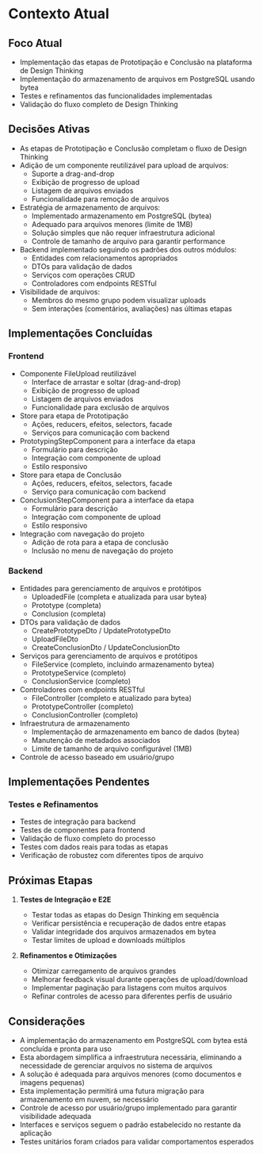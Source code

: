 # Contexto Atual

## Foco Atual

- Implementação das etapas de Prototipação e Conclusão na plataforma de Design Thinking
- Implementação do armazenamento de arquivos em PostgreSQL usando bytea
- Testes e refinamentos das funcionalidades implementadas
- Validação do fluxo completo de Design Thinking

## Decisões Ativas

- As etapas de Prototipação e Conclusão completam o fluxo de Design Thinking
- Adição de um componente reutilizável para upload de arquivos:
  - Suporte a drag-and-drop
  - Exibição de progresso de upload
  - Listagem de arquivos enviados
  - Funcionalidade para remoção de arquivos
- Estratégia de armazenamento de arquivos:
  - Implementado armazenamento em PostgreSQL (bytea)
  - Adequado para arquivos menores (limite de 1MB)
  - Solução simples que não requer infraestrutura adicional
  - Controle de tamanho de arquivo para garantir performance
- Backend implementado seguindo os padrões dos outros módulos:
  - Entidades com relacionamentos apropriados
  - DTOs para validação de dados
  - Serviços com operações CRUD
  - Controladores com endpoints RESTful
- Visibilidade de arquivos:
  - Membros do mesmo grupo podem visualizar uploads
  - Sem interações (comentários, avaliações) nas últimas etapas

## Implementações Concluídas

### Frontend

- Componente FileUpload reutilizável
  - Interface de arrastar e soltar (drag-and-drop)
  - Exibição de progresso de upload
  - Listagem de arquivos enviados
  - Funcionalidade para exclusão de arquivos
- Store para etapa de Prototipação
  - Ações, reducers, efeitos, selectors, facade
  - Serviços para comunicação com backend
- PrototypingStepComponent para a interface da etapa
  - Formulário para descrição
  - Integração com componente de upload
  - Estilo responsivo
- Store para etapa de Conclusão
  - Ações, reducers, efeitos, selectors, facade
  - Serviço para comunicação com backend
- ConclusionStepComponent para a interface da etapa
  - Formulário para descrição
  - Integração com componente de upload
  - Estilo responsivo
- Integração com navegação do projeto
  - Adição de rota para a etapa de conclusão
  - Inclusão no menu de navegação do projeto

### Backend

- Entidades para gerenciamento de arquivos e protótipos
  - UploadedFile (completa e atualizada para usar bytea)
  - Prototype (completa)
  - Conclusion (completa)
- DTOs para validação de dados
  - CreatePrototypeDto / UpdatePrototypeDto
  - UploadFileDto
  - CreateConclusionDto / UpdateConclusionDto
- Serviços para gerenciamento de arquivos e protótipos
  - FileService (completo, incluindo armazenamento bytea)
  - PrototypeService (completo)
  - ConclusionService (completo)
- Controladores com endpoints RESTful
  - FileController (completo e atualizado para bytea)
  - PrototypeController (completo)
  - ConclusionController (completo)
- Infraestrutura de armazenamento
  - Implementação de armazenamento em banco de dados (bytea)
  - Manutenção de metadados associados
  - Limite de tamanho de arquivo configurável (1MB)
- Controle de acesso baseado em usuário/grupo

## Implementações Pendentes

### Testes e Refinamentos

- Testes de integração para backend
- Testes de componentes para frontend
- Validação de fluxo completo do processo
- Testes com dados reais para todas as etapas
- Verificação de robustez com diferentes tipos de arquivo

## Próximas Etapas

1. **Testes de Integração e E2E**

   - Testar todas as etapas do Design Thinking em sequência
   - Verificar persistência e recuperação de dados entre etapas
   - Validar integridade dos arquivos armazenados em bytea
   - Testar limites de upload e downloads múltiplos

2. **Refinamentos e Otimizações**
   - Otimizar carregamento de arquivos grandes
   - Melhorar feedback visual durante operações de upload/download
   - Implementar paginação para listagens com muitos arquivos
   - Refinar controles de acesso para diferentes perfis de usuário

## Considerações

- A implementação do armazenamento em PostgreSQL com bytea está concluída e pronta para uso
- Esta abordagem simplifica a infraestrutura necessária, eliminando a necessidade de gerenciar arquivos no sistema de arquivos
- A solução é adequada para arquivos menores (como documentos e imagens pequenas)
- Esta implementação permitirá uma futura migração para armazenamento em nuvem, se necessário
- Controle de acesso por usuário/grupo implementado para garantir visibilidade adequada
- Interfaces e serviços seguem o padrão estabelecido no restante da aplicação
- Testes unitários foram criados para validar comportamentos esperados
